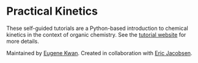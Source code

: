# Practical Kinetics

These self-guided tutorials are a Python-based introduction to chemical kinetics in the context of organic chemistry.  See the [tutorial website](http://ekwan.github.io/practical_kinetics) for more details.

Maintained by [Eugene Kwan](http://www.people.fas.harvard.edu/~ekwan).  Created in collaboration with [Eric Jacobsen](http://www.people.fas.harvard.edu/~minotti).